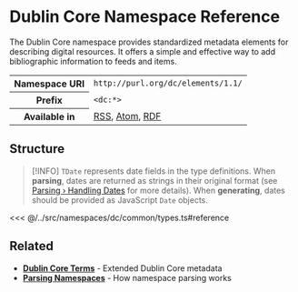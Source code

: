 # Dublin Core Namespace Reference

The Dublin Core namespace provides standardized metadata elements for describing digital resources. It offers a simple and effective way to add bibliographic information to feeds and items.

<table>
  <tbody>
    <tr>
      <th>Namespace URI</th>
      <td><code>http://purl.org/dc/elements/1.1/</code></td>
    </tr>
    <tr>
      <th>Prefix</th>
      <td><code>&lt;dc:*&gt;</code></td>
    </tr>
    <tr>
      <th>Available in</th>
      <td>
        <a href="/reference/feeds/rss">RSS</a>,
        <a href="/reference/feeds/atom">Atom</a>,
        <a href="/reference/feeds/rdf">RDF</a>
      </td>
    </tr>
  </tbody>
</table>

## Structure

> [!INFO]
> `TDate` represents date fields in the type definitions. When **parsing**, dates are returned as strings in their original format (see [Parsing › Handling Dates](/parsing/dates) for more details). When **generating**, dates should be provided as JavaScript `Date` objects.

<<< @/../src/namespaces/dc/common/types.ts#reference

## Related

- **[Dublin Core Terms](/reference/namespaces/dcterms)** - Extended Dublin Core metadata
- **[Parsing Namespaces](/parsing/namespaces)** - How namespace parsing works
